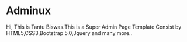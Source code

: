 # Adminux
Hi, This is Tantu Biswas.This is a Super Admin Page Template Consist by HTML5,CSS3,Bootstrap 5.0,Jquery and many more..
